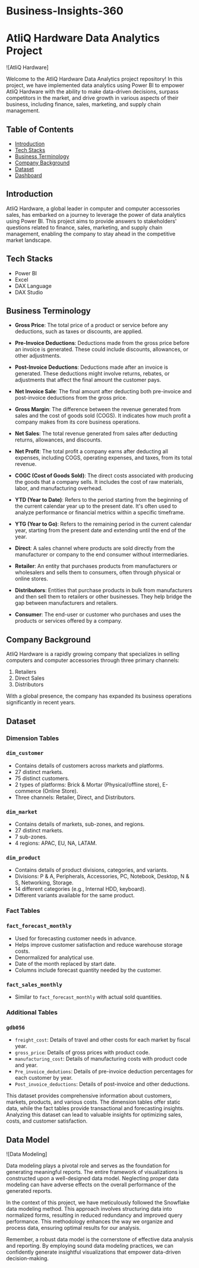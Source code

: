 # Business-Insights-360

# AtliQ Hardware Data Analytics Project

![AtliQ Hardware]

Welcome to the AtliQ Hardware Data Analytics project repository! In this project, we have implemented data analytics using Power BI to empower AtliQ Hardware with the ability to make data-driven decisions, surpass competitors in the market, and drive growth in various aspects of their business, including finance, sales, marketing, and supply chain management.



## Table of Contents

- [Introduction](#introduction)
- [Tech Stacks](#tech-stacks)
- [Business Terminology](#business-terminology)
- [Company Background](#company-background)
- [Dataset](#dataset)
- [Dashboard](#dashboard)

## Introduction

AtliQ Hardware, a global leader in computer and computer accessories sales, has embarked on a journey to leverage the power of data analytics using Power BI. This project aims to provide answers to stakeholders' questions related to finance, sales, marketing, and supply chain management, enabling the company to stay ahead in the competitive market landscape.

## Tech Stacks

- Power BI
- Excel
- DAX Language
- DAX Studio

## Business Terminology

- **Gross Price**: The total price of a product or service before any deductions, such as taxes or discounts, are applied.

- **Pre-Invoice Deductions**: Deductions made from the gross price before an invoice is generated. These could include discounts, allowances, or other adjustments.

- **Post-Invoice Deductions**: Deductions made after an invoice is generated. These deductions might involve returns, rebates, or adjustments that affect the final amount the customer pays.

- **Net Invoice Sale**: The final amount after deducting both pre-invoice and post-invoice deductions from the gross price.

- **Gross Margin**: The difference between the revenue generated from sales and the cost of goods sold (COGS). It indicates how much profit a company makes from its core business operations.

- **Net Sales**: The total revenue generated from sales after deducting returns, allowances, and discounts.

- **Net Profit**: The total profit a company earns after deducting all expenses, including COGS, operating expenses, and taxes, from its total revenue.

- **COGC (Cost of Goods Sold)**: The direct costs associated with producing the goods that a company sells. It includes the cost of raw materials, labor, and manufacturing overhead.

- **YTD (Year to Date)**: Refers to the period starting from the beginning of the current calendar year up to the present date. It's often used to analyze performance or financial metrics within a specific timeframe.

- **YTG (Year to Go)**: Refers to the remaining period in the current calendar year, starting from the present date and extending until the end of the year.

- **Direct**: A sales channel where products are sold directly from the manufacturer or company to the end consumer without intermediaries.

- **Retailer**: An entity that purchases products from manufacturers or wholesalers and sells them to consumers, often through physical or online stores.

- **Distributors**: Entities that purchase products in bulk from manufacturers and then sell them to retailers or other businesses. They help bridge the gap between manufacturers and retailers.

- **Consumer**: The end-user or customer who purchases and uses the products or services offered by a company.

## Company Background

AtliQ Hardware is a rapidly growing company that specializes in selling computers and computer accessories through three primary channels:

1. Retailers
2. Direct Sales
3. Distributors

With a global presence, the company has expanded its business operations significantly in recent years.

## Dataset 

### Dimension Tables

### `dim_customer`
- Contains details of customers across markets and platforms.
- 27 distinct markets.
- 75 distinct customers.
- 2 types of platforms: Brick & Mortar (Physical/offline store), E-commerce (Online Store).
- Three channels: Retailer, Direct, and Distributors.

### `dim_market`
- Contains details of markets, sub-zones, and regions.
- 27 distinct markets.
- 7 sub-zones.
- 4 regions: APAC, EU, NA, LATAM.

### `dim_product`
- Contains details of product divisions, categories, and variants.
- Divisions: P & A, Peripherals, Accessories, PC, Notebook, Desktop, N & S, Networking, Storage.
- 14 different categories (e.g., Internal HDD, keyboard).
- Different variants available for the same product.

### Fact Tables

### `fact_forecast_monthly`
- Used for forecasting customer needs in advance.
- Helps improve customer satisfaction and reduce warehouse storage costs.
- Denormalized for analytical use.
- Date of the month replaced by start date.
- Columns include forecast quantity needed by the customer.

### `fact_sales_monthly`
- Similar to `fact_forecast_monthly` with actual sold quantities.

### Additional Tables

### `gdb056`
- `freight_cost`: Details of travel and other costs for each market by fiscal year.
- `gross_price`: Details of gross prices with product code.
- `manufacturing_cost`: Details of manufacturing costs with product code and year.
- `Pre_invoice_dedutions`: Details of pre-invoice deduction percentages for each customer by year.
- `Post_invoice_deductions`: Details of post-invoice and other deductions.

This dataset provides comprehensive information about customers, markets, products, and various costs. The dimension tables offer static data, while the fact tables provide transactional and forecasting insights. Analyzing this dataset can lead to valuable insights for optimizing sales, costs, and customer satisfaction.

## Data Model

![Data Modeling]

Data modeling plays a pivotal role and serves as the foundation for generating meaningful reports. The entire framework of visualizations is constructed upon a well-designed data model. Neglecting proper data modeling can have adverse effects on the overall performance of the generated reports.

In the context of this project, we have meticulously followed the Snowflake data modeling method. This approach involves structuring data into normalized forms, resulting in reduced redundancy and improved query performance. This methodology enhances the way we organize and process data, ensuring optimal results for our analysis.

Remember, a robust data model is the cornerstone of effective data analysis and reporting. By employing sound data modeling practices, we can confidently generate insightful visualizations that empower data-driven decision-making.


